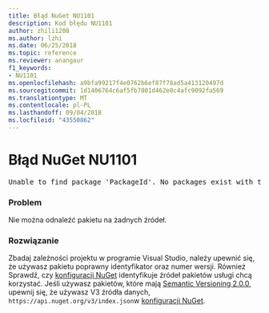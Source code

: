 ```yaml
---
title: Błąd NuGet NU1101
description: Kod błędu NU1101
author: zhili1208
ms.author: lzhi
ms.date: 06/25/2018
ms.topic: reference
ms.reviewer: anangaur
f1_keywords:
- NU1101
ms.openlocfilehash: a9bfa99217f4e0762b6ef87f78ad5a413120497d
ms.sourcegitcommit: 1d1406764c6af5fb7801d462e0c4afc9092fa569
ms.translationtype: MT
ms.contentlocale: pl-PL
ms.lasthandoff: 09/04/2018
ms.locfileid: "43550862"
---
```

# <a name="nuget-error-nu1101"></a>Błąd NuGet NU1101

<pre>Unable to find package 'PackageId'. No packages exist with this id in source(s): 'sourceA', 'sourceB', 'sourceC'</pre>

### <a name="issue"></a>Problem
Nie można odnaleźć pakietu na żadnych źródeł.

### <a name="solution"></a>Rozwiązanie
Zbadaj zależności projektu w programie Visual Studio, należy upewnić się, że używasz pakietu poprawny identyfikator oraz numer wersji. Również Sprawdź, czy [konfiguracji NuGet](../../consume-packages/Configuring-NuGet-Behavior.md) identyfikuje źródeł pakietów usługi chcą korzystać. Jeśli używasz pakietów, które mają [Semantic Versioning 2.0.0](../../reference/package-versioning.md#semantic-versioning-200), upewnij się, że używasz V3 źródła danych, `https://api.nuget.org/v3/index.json`w [konfiguracji NuGet](../../consume-packages/Configuring-NuGet-Behavior.md).